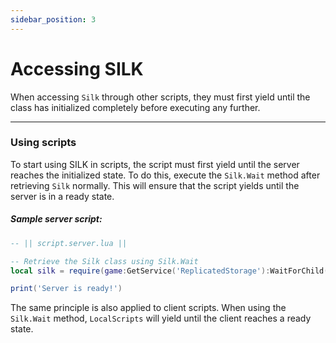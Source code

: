 ```yaml
---
sidebar_position: 3
---
```


# Accessing SILK

When accessing `Silk` through other scripts, they must first yield until the class has initialized completely before executing any further.

---

### Using scripts

To start using SILK in scripts, the script must first yield until the server reaches the initialized state. To do this, execute the `Silk.Wait` method after retrieving `Silk` normally. This will ensure that the script yields until the server is in a ready state.

##### Sample server script:
```lua
-- || script.server.lua ||

-- Retrieve the Silk class using Silk.Wait
local silk = require(game:GetService('ReplicatedStorage'):WaitForChild('silk')):Wait()

print('Server is ready!')

```

The same principle is also applied to client scripts. When using the `Silk.Wait` method, `LocalScripts` will yield until the client reaches a ready state. 